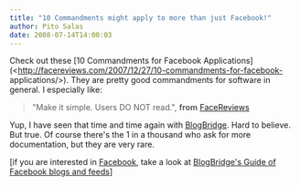```yaml
---
title: "10 Commandments might apply to more than just Facebook!"
author: Pito Salas
date: 2008-07-14T14:00:03
---
```




Check out these [10 Commandments for Facebook
Applications](<http://facereviews.com/2007/12/27/10-commandments-for-facebook-
applications/>). They are pretty good commandments for software in general. I
especially like:

> "Make it simple. Users DO NOT read.", **from**
> [FaceReviews](<http://www.facereviews.com/>)

Yup, I have seen that time and time again with
[BlogBridge](<http://www.blogbridge.com>). Hard to believe. But true. Of
course there's the 1 in a thousand who ask for more documentation, but they
are very rare.

[if you are interested in [Facebook](<http://www.facebook.com>), take a look
at [BlogBridge's Guide of Facebook blogs and
feeds](<http://library.blogbridge.com/folder/13069-world-of-facebook>)]


